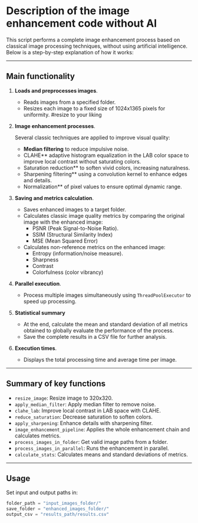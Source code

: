 # Description of the image enhancement code without AI

This script performs a complete image enhancement process based on classical image processing techniques, without using artificial intelligence. Below is a step-by-step explanation of how it works:

---

## Main functionality

1. **Loads and preprocesses images**.

   - Reads images from a specified folder.
   - Resizes each image to a fixed size of 1024x1365 pixels for uniformity. #resize to your liking 

2. **Image enhancement processes**.

   Several classic techniques are applied to improve visual quality:

   - **Median filtering** to reduce impulsive noise.
   - CLAHE** adaptive histogram equalization in the LAB color space to improve local contrast without saturating colors.
   - Saturation reduction** to soften vivid colors, increasing naturalness.
   - Sharpening filtering** using a convolution kernel to enhance edges and details.
   - Normalization** of pixel values to ensure optimal dynamic range.

3. **Saving and metrics calculation**.

   - Saves enhanced images to a target folder.
   - Calculates classic image quality metrics by comparing the original image with the enhanced image:
     - PSNR (Peak Signal-to-Noise Ratio).
     - SSIM (Structural Similarity Index)
     - MSE (Mean Squared Error)
   - Calculates non-reference metrics on the enhanced image:
     - Entropy (information/noise measure).
     - Sharpness
     - Contrast
     - Colorfulness (color vibrancy)

4. **Parallel execution**.

   - Process multiple images simultaneously using `ThreadPoolExecutor` to speed up processing.

5. **Statistical summary**

   - At the end, calculate the mean and standard deviation of all metrics obtained to globally evaluate the performance of the process.
   - Save the complete results in a CSV file for further analysis.

6. **Execution times**.

   - Displays the total processing time and average time per image.

---

## Summary of key functions

- `resize_image`: Resize image to 320x320.
- `apply_median_filter`: Apply median filter to remove noise.
- `clahe_lab`: Improve local contrast in LAB space with CLAHE.
- `reduce_saturation`: Decrease saturation to soften colors.
- `apply_sharpening`: Enhance details with sharpening filter.
- `image_enhancement_pipeline`: Applies the whole enhancement chain and calculates metrics.
- `process_images_in_folder`: Get valid image paths from a folder.
- `process_images_in_parallel`: Runs the enhancement in parallel.
- `calculate_stats`: Calculates means and standard deviations of metrics.

---

## Usage

Set input and output paths in:

````python
folder_path = "input_images_folder/"
save_folder = "enhanced_images_folder/"
output_csv = "results_path/results.csv"
